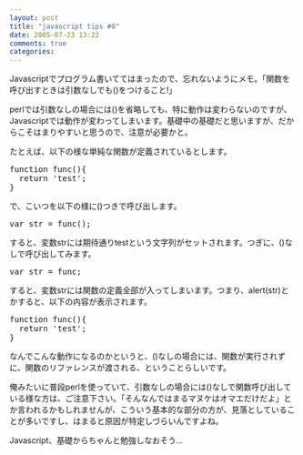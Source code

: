```yaml
---
layout: post
title: "javascript tips #0"
date: 2005-07-23 13:22
comments: true
categories: 
---
```

<p class="entryBody">
Javascriptでプログラム書いててはまったので、忘れないようにメモ。「関数を呼び出すときは引数なしでも()をつけること!」
</p>

<p class="entryBody">
perlでは引数なしの場合には()を省略しても、特に動作は変わらないのですが、Javascriptでは動作が変わってしまいます。基礎中の基礎だと思いますが、だからこそはまりやすいと思うので、注意が必要かと。
</p>

<p class="entryBody">
たとえば、以下の様な単純な関数が定義されているとします。
</p>

<pre class="code">
function func(){
  return 'test';
}
</pre>

<p class="entryBody">
で、こいつを以下の様に()つきで呼び出します。
</p>

<pre class="code">
var str = func();
</pre>

<p class="entryBody">
すると、変数strには期待通りtestという文字列がセットされます。つぎに、()なしで呼び出してみます。
</p>

<pre class="code">
var str = func;
</pre>

<p class="entryBody">
すると、変数strには関数の定義全部が入ってしまいます。つまり、alert(str)とかすると、以下の内容が表示されます。
</p>

<pre class="code">
function func(){
  return 'test';
}
</pre>

<p class="entryBody">
なんでこんな動作になるのかというと、()なしの場合には、関数が実行されずに、関数のリファレンスが渡される、ということらしいです。
</p>

<p class="entryBody">
俺みたいに普段perlを使っていて、引数なしの場合には()なしで関数呼び出している様な方は、ご注意下さい。「そんなんではまるマヌケはオマエだけだよ」とか言われるかもしれませんが、こういう基本的な部分の方が、見落としていることが多いですし、はまると原因が特定しづらいんですよね。
</p>

<p class="entryBody">
Javascript、基礎からちゃんと勉強しなおそう…
</p>